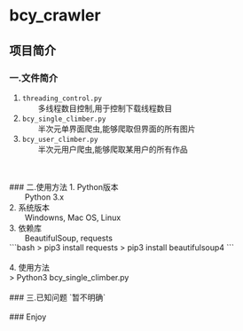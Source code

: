# bcy_crawler
## 项目简介
### 一.文件简介
1. `threading_control.py`<br>
&ensp;&ensp;&ensp;&ensp;多线程数目控制,用于控制下载线程数目<br>
2. `bcy_single_climber.py`<br>
&ensp;&ensp;&ensp;&ensp;半次元单界面爬虫,能够爬取但界面的所有图片<br>
3. `bcy_user_climber.py`<br>
&ensp;&ensp;&ensp;&ensp;半次元用户爬虫,能够爬取某用户的所有作品<br>
<br>
<br>
### 二.使用方法
1. Python版本<br>
&ensp;&ensp;&ensp;&ensp;Python 3.x<br>
2. 系统版本<br>
&ensp;&ensp;&ensp;&ensp;Windowns, Mac OS, Linux<br>
3. 依赖库<br>
&ensp;&ensp;&ensp;&ensp;BeautifulSoup, requests<br>
```bash
> pip3 install requests
> pip3 install beautifulsoup4
```
<br>
<br>
4. 使用方法<br>
> Python3 bcy_single_climber.py
<br>
<br>
### 三.已知问题
`暂不明确`
<br>
<br>
### Enjoy